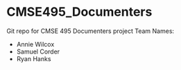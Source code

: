 # CMSE495_Documenters
Git repo for CMSE 495 Documenters project
Team Names:
- Annie Wilcox
- Samuel Corder
- Ryan Hanks
